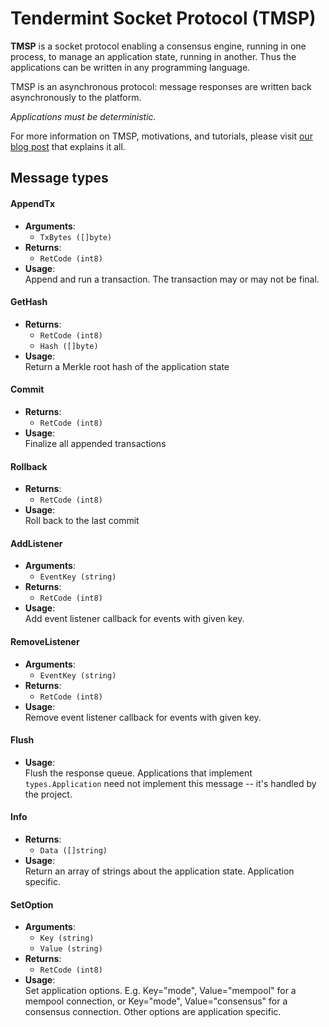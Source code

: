 # Tendermint Socket Protocol (TMSP)

**TMSP** is a socket protocol enabling a consensus engine, running in one process,
to manage an application state, running in another.
Thus the applications can be written in any programming language.

TMSP is an asynchronous protocol: message responses are written back asynchronously to the platform.

*Applications must be deterministic.*

For more information on TMSP, motivations, and tutorials, please visit [our blog post](http://tendermint.com/posts/tendermint-socket-protocol/) that explains it all.

## Message types

#### AppendTx
  * __Arguments__:
    * `TxBytes ([]byte)`
  * __Returns__:
    * `RetCode (int8)`
  * __Usage__:<br/>
    Append and run a transaction.  The transaction may or may not be final.

#### GetHash
  * __Returns__:
    * `RetCode (int8)`
    * `Hash ([]byte)`
  * __Usage__:<br/>
    Return a Merkle root hash of the application state

#### Commit
  * __Returns__:
    * `RetCode (int8)`
  * __Usage__:<br/>
    Finalize all appended transactions

#### Rollback
  * __Returns__:
    * `RetCode (int8)`
  * __Usage__:<br/>
    Roll back to the last commit

#### AddListener
  * __Arguments__:
    * `EventKey (string)`
  * __Returns__:
    * `RetCode (int8)`
  * __Usage__:<br/>
    Add event listener callback for events with given key.

#### RemoveListener
  * __Arguments__:
    * `EventKey (string)`
  * __Returns__:
    * `RetCode (int8)`
  * __Usage__:<br/>
    Remove event listener callback for events with given key.

#### Flush
  * __Usage__:<br/>
    Flush the response queue.  Applications that implement `types.Application` need not implement this message -- it's handled by the project.

#### Info
  * __Returns__:
    * `Data ([]string)`
  * __Usage__:<br/>
    Return an array of strings about the application state.  Application specific.

#### SetOption
  * __Arguments__:
    * `Key (string)`
    * `Value (string)`
  * __Returns__:
    * `RetCode (int8)`
  * __Usage__:<br/>
    Set application options.  E.g. Key="mode", Value="mempool" for a mempool connection, or Key="mode", Value="consensus" for a consensus connection.
    Other options are application specific.

